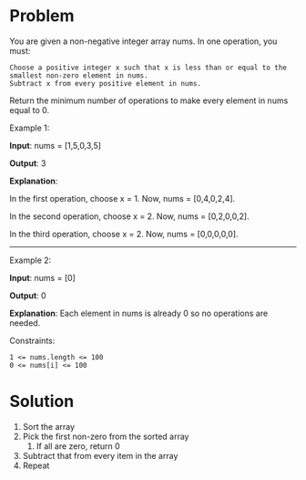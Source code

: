 # Problem
You are given a non-negative integer array nums. In one operation, you must:

    Choose a positive integer x such that x is less than or equal to the smallest non-zero element in nums.
    Subtract x from every positive element in nums.

Return the minimum number of operations to make every element in nums equal to 0.



Example 1:
    
**Input**: nums = [1,5,0,3,5]

**Output**: 3

**Explanation**:

In the first operation, choose x = 1. Now, nums = [0,4,0,2,4].

In the second operation, choose x = 2. Now, nums = [0,2,0,0,2].

In the third operation, choose x = 2. Now, nums = [0,0,0,0,0].

---
Example 2:

**Input**: nums = [0]

**Output**: 0

**Explanation**: Each element in nums is already 0 so no operations are needed.



Constraints:

    1 <= nums.length <= 100
    0 <= nums[i] <= 100

# Solution
1. Sort the array
2. Pick the first non-zero from the sorted array 
   1. If all are zero, return 0
3. Subtract that from every item in the array
4. Repeat